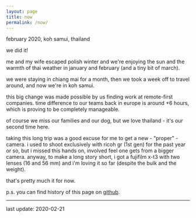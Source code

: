 ```yaml
---
layout: page
title: now
permalink: /now/
---
```


february 2020, koh samui, thailand

we did it!

me and my wife escaped polish winter and we're enjoying the sun and the warmth of thai
weather in january and february (and a tiny bit of march).

we were staying in chiang mai for a month, then we took a week off to travel around, and now
we're in koh samui.

this big change was made possible by us finding work at remote-first companies.
time difference to our teams back in europe is around +6 hours, which is proving to be
completely manageable.

of course we miss our families and our dog, but we love thailand - it's our second time here.

taking this long trip was a good excuse for me to get a new - "proper" - camera. i used to
shoot exclusively with ricoh gr (1st gen) for the past year or so, but i missed this
hands on, involved feel one gets from a bigger camera. anyway, to make a long
story short, i got a fujifilm x-t3 with two lenses (16 and 56 mm) and i'm loving it so far
(despite the bulk and the weight).

that's pretty much it for now.

p.s. you can find history of this page on
[github](https://github.com/maclunar/maclunar.github.io/commits/master/now.md).

--------
last update: 2020-02-21
